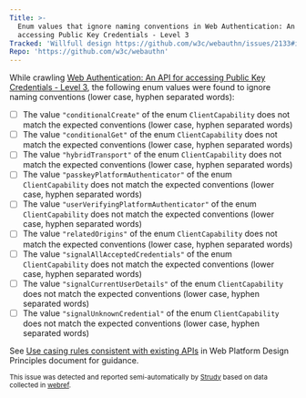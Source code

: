 ```yaml
---
Title: >-
  Enum values that ignore naming conventions in Web Authentication: An API for
  accessing Public Key Credentials - Level 3
Tracked: 'Willfull design https://github.com/w3c/webauthn/issues/2133#issuecomment-2321132318'
Repo: 'https://github.com/w3c/webauthn'
---
```


While crawling [Web Authentication: An API for accessing Public Key Credentials - Level 3](https://w3c.github.io/webauthn/), the following enum values were found to ignore naming conventions (lower case, hyphen separated words):
* [ ] The value `"conditionalCreate"` of the enum `ClientCapability` does not match the expected conventions (lower case, hyphen separated words)
* [ ] The value `"conditionalGet"` of the enum `ClientCapability` does not match the expected conventions (lower case, hyphen separated words)
* [ ] The value `"hybridTransport"` of the enum `ClientCapability` does not match the expected conventions (lower case, hyphen separated words)
* [ ] The value `"passkeyPlatformAuthenticator"` of the enum `ClientCapability` does not match the expected conventions (lower case, hyphen separated words)
* [ ] The value `"userVerifyingPlatformAuthenticator"` of the enum `ClientCapability` does not match the expected conventions (lower case, hyphen separated words)
* [ ] The value `"relatedOrigins"` of the enum `ClientCapability` does not match the expected conventions (lower case, hyphen separated words)
* [ ] The value `"signalAllAcceptedCredentials"` of the enum `ClientCapability` does not match the expected conventions (lower case, hyphen separated words)
* [ ] The value `"signalCurrentUserDetails"` of the enum `ClientCapability` does not match the expected conventions (lower case, hyphen separated words)
* [ ] The value `"signalUnknownCredential"` of the enum `ClientCapability` does not match the expected conventions (lower case, hyphen separated words)

See [Use casing rules consistent with existing APIs](https://w3ctag.github.io/design-principles/#casing-rules) in Web Platform Design Principles document for guidance.

<sub>This issue was detected and reported semi-automatically by [Strudy](https://github.com/w3c/strudy/) based on data collected in [webref](https://github.com/w3c/webref/).</sub>
